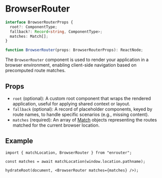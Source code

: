 # BrowserRouter

```ts
interface BrowserRouterProps {
  root?: ComponentType;
  fallback?: Record<string, ComponentType>;
  matches: Match[];
}

function BrowserRouter(props: BrowserRouterProps): ReactNode;
```

The `BrowserRouter` component is used to render your application in a browser environment,
enabling client-side navigation based on precomputed route matches.

## Props

- `root` (optional): A custom root component that wraps the rendered application, useful for applying shared context or layout.
- `fallback` (optional): A record of placeholder components, keyed by route names, to handle specific scenarios (e.g., missing content).
- `matches` (required): An array of [Match][1] objects representing the routes matched for the current browser location.

## Example

```tsx
import { matchLocation, BrowserRouter } from "enrouter";

const matches = await matchLocation(window.location.pathname);

hydrateRoot(document, <BrowserRouter matches={matches} />);
```

[1]: /docs/routes/match
